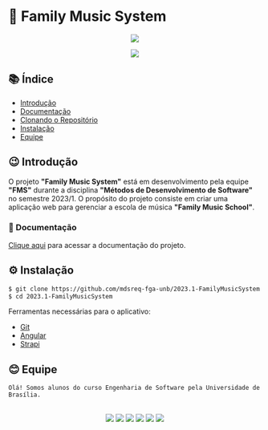 
# 🎷 Family Music System

<p align="center">
<img src="http://img.shields.io/static/v1?label=STATUS&message=PROCESSING&color=GREEN&style=for-the-badge"/>
</p>

<p align="center">
<a href="https://www.instagram.com/familymusicschool_/"><img src="https://user-images.githubusercontent.com/89596623/232328185-d51192a0-07d7-459e-81bf-2274c5fe4d26.png"><a>
</p>

## 📚 Índice 

* [Introdução](#Introdução)
* [Documentação](#Documentação)
* [Clonando o Repositório](#Clonando-o-repositório)
* [Instalação](#Instalação)
* [Equipe](#Equipe)

## 😉 Introdução

O projeto **"Family Music System"** está em desenvolvimento pela equipe **"FMS"** durante a disciplina **"Métodos de Desenvolvimento de Software"** no semestre 2023/1. O propósito do projeto consiste em criar uma aplicação web para gerenciar a escola de música **"Family Music School"**. 


### 🤝 Documentação

[Clique aqui](https://mdsreq-fga-unb.github.io/2023.1-FamilyMusicSystem/) para acessar a documentação do projeto. 


## ⚙️ Instalação
```bash
$ git clone https://github.com/mdsreq-fga-unb/2023.1-FamilyMusicSystem.git
$ cd 2023.1-FamilyMusicSystem
```

Ferramentas necessárias para o aplicativo:

* [Git](https://git-scm.com/)
* [Angular](https://angular.io/)
* [Strapi](https://strapi.io/)


## 😊 Equipe

`Olá! Somos alunos do curso Engenharia de Software pela Universidade de Brasília.`
   
<p align="center">
   <br>
<a href="https://github.com/davirany"><img src="https://user-images.githubusercontent.com/89596623/232325365-f51e4b38-d22e-4f74-ab3f-a39b55a71721.png"/><a> <a href="https://github.com/guinuto"><img src="https://user-images.githubusercontent.com/89596623/232325368-feb63fbe-fe9f-4e8a-aa7f-1666a4a7e407.png"/><a> <a href="https://github.com/lordiin"><img src="https://user-images.githubusercontent.com/89596623/232325382-09f5ce01-2580-462d-ab33-88ed6863ddc0.png"/><a> <a href="https://github.com/luanduartee"><img src="https://user-images.githubusercontent.com/89596623/232325387-e9d71652-536c-46ea-99ef-26182b0af2d0.png"/><a>   <a href="https://github.com/luanasoares0901"><img src="https://user-images.githubusercontent.com/89596623/232325390-1e27cef3-f27c-49dd-9b05-f61952f2c506.png"/><a>   <a href="https://github.com/maykonjuso"><img src="https://user-images.githubusercontent.com/89596623/232325392-79161aa9-10dd-4be2-9623-e7cd645b6455.png"/><a>

</p>
   



